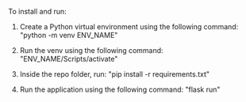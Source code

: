 To install and run:

1) Create a Python virtual environment using the following command:
    "python -m venv ENV_NAME"
    
2) Run the venv using the following command:
    "ENV_NAME/Scripts/activate"


3) Inside the repo folder, run:
    "pip install -r requirements.txt"

4) Run the application using the following command:
    "flask run"
